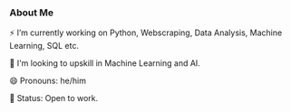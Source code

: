 ### About Me 

 ⚡ I’m currently working on Python, Webscraping, Data Analysis, Machine Learning, SQL etc.
 
 🚀 I'm looking to upskill in Machine Learning and AI.
 
 😄 Pronouns: he/him
 
 🎯 Status: Open to work.
 
 
